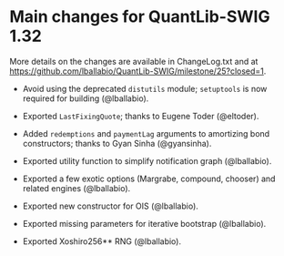 
Main changes for QuantLib-SWIG 1.32
===================================

More details on the changes are available in ChangeLog.txt and at
<https://github.com/lballabio/QuantLib-SWIG/milestone/25?closed=1>.

- Avoid using the deprecated `distutils` module; `setuptools` is now
  required for building (@lballabio).

- Exported `LastFixingQuote`; thanks to Eugene Toder (@eltoder).

- Added `redemptions` and `paymentLag` arguments to amortizing bond
  constructors; thanks to Gyan Sinha (@gyansinha).

- Exported utility function to simplify notification graph (@lballabio).

- Exported a few exotic options (Margrabe, compound, chooser) and
  related engines (@lballabio).

- Exported new constructor for OIS (@lballabio).

- Exported missing parameters for iterative bootstrap (@lballabio).

- Exported Xoshiro256** RNG (@lballabio).

